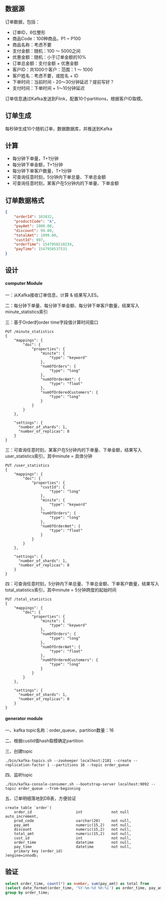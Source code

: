 ## 数据源

订单数据，包括：

* 订单ID，6位整形
* 商品Code：100种商品，P1 ~ P100
* 商品名称：考虑不要
* 支付金额：随机：100 〜 5000之间
* 优惠金额：随机：小于订单金额的10%
* 订单总金额：支付金额 + 优惠金额
* 客户ID：共1000个客户：范围：1 〜 1000
* 客户姓名：考虑不要，或姓名 + ID
* 下单时间：当前时间 - 20〜30分钟延迟？提前写好？
* 支付时间：下单时间 + 1〜10分钟延迟

订单信息通过Kafka发送到Flink，配置10个partitions，根据客户ID取模。

## 订单生成

每秒钟生成10个随机订单，数据数据库，并推送到Kafka

## 计算

* 每分钟下单量，T+1分钟
* 每分钟下单金额，T+1分钟
* 每分钟下单客户数量，T+1分钟
* 可查询任意时刻，5分钟内下单总量、下单总金额
* 可查询任意时刻，某客户在5分钟内的下单量、下单金额

## 订单数据格式

```json
{
    "orderId": 103832,
    "productCode": "A",
    "payAmt": 1000.00,
    "discount": 99.00,
    "totalAmt": 1099.00,
    "custId": 997,
    "orderTime": 1547950210234,
    "payTime": 1547950537531
}
```

## 设计

#### computer Module

一：从Kafka接收订单信息，计算 & 结果写入ES。

 
二：每分钟下单量、每分钟下单金额、每分钟下单客户数量，结果写入minute_statistics索引

三：基于Order的order time字段值计算时间窗口

```
PUT /minute_statistics
{
    "mappings": {
        "doc": {
            "properties": {
                "minite": {
                    "type": "keyword"
                },
                "numOfOrders": {
                    "type": "long"
                },
                "numOfOrderAmt": {
                    "type": "float"
                },
                "numOfOrderedCustomers": {
                    "type": "long"
                }
            }
        }
    },
    
    "settings": {
      "number_of_shards": 1,
      "number_of_replicas": 0
    }
}
```

三：可查询任意时刻，某客户在5分钟内的下单量、下单金额，结果写入user_statistics索引，其中minute = 具体分钟

```
PUT /user_statistics
{
    "mappings": {
        "doc": {
            "properties": {
                "custId": {
                    "type": "long"
                },
                "minite": {
                    "type": "keyword"
                },
                "numOfOrders": {
                    "type": "long"
                },
                "numOfOrderAmt": {
                    "type": "float"
                }
            }
        }
    },
    
    "settings": {
      "number_of_shards": 1,
      "number_of_replicas": 0
    }
}
```

四：可查询任意时刻，5分钟内下单总量、下单总金额、下单客户数量，结果写入total_statistics索引，其中minute = 5分钟跨度的起始时间

```
PUT /total_statistics
{
    "mappings": {
        "doc": {
            "properties": {
                "minite": {
                    "type": "keyword"
                },
                "numOfOrders": {
                    "type": "long"
                },
                "numOfOrderAmt": {
                    "type": "float"
                },
                "numOfOrderedCustomers": {
                    "type": "long"
                }
            }
        }
    },
    
    "settings": {
      "number_of_shards": 1,
      "number_of_replicas": 0
    }
}
```

#### generator module

一、kafka topic名称：order_queue，partition数量：16

二、根据custId值hash取模确定partition

三、创建topic

```
./bin/kafka-topics.sh --zookeeper localhost:2181 --create --replication-factor 1 --partitions 16 --topic order_queue
```

四、监听topic

```
./bin/kafka-console-consumer.sh --bootstrap-server localhost:9092 --topic order_queue --from-beginning
```

五、订单明细落地到DB表，方便验证

```
create table `order`(
    order_id                    int             not null         auto_increment,
    prod_code                   varchar(20)     not null,
    pay_amt                     numeric(15,2)   not null,
    discount                    numeric(15,2)   not null,
    total_amt                   numeric(15,2)   not null,
    cust_id                     int             not null,
    order_time                  datetime        not null,
    pay_time                    datetime        not null,
    primary key (order_id)
)engine=innodb;
```

## 验证

```sql
select order_time, count(*) as number, sum(pay_amt) as total from 
(select date_format(order_time, '%Y-%m-%d %H:%i') as order_time, pay_amt from `order`) t 
group by order_time;
```
